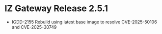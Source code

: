# IZ Gateway Release 2.5.1
* IGDD-2155 Rebuild using latest base image to resolve CVE-2025-50106 and CVE-2025-30749

